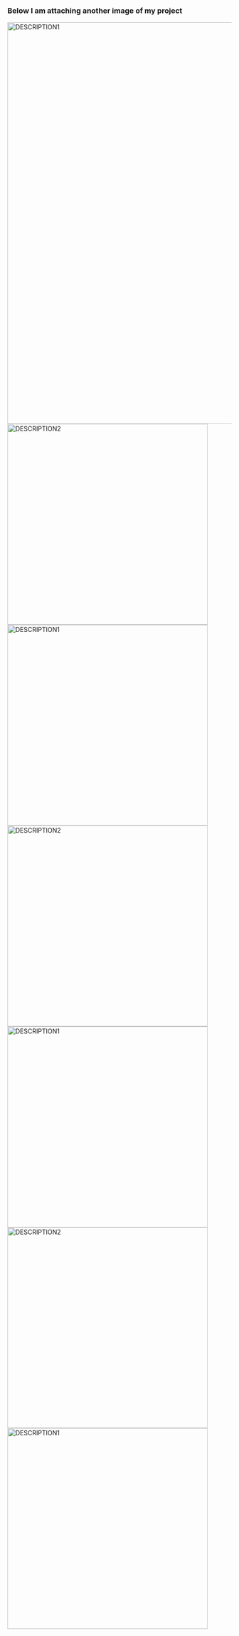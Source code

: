 

### **Below I am attaching another image of my project**


<img src="https://github.com/Armonela/RoyalHotel/assets/150299561/6776e6d6-4986-4746-a6e6-5648f1538d1f" alt="DESCRIPTION1" width="900" height="auto">


<div>
  <img src="https://github.com/Armonela/RoyalHotel/assets/150299561/4a000c38-f9cb-4f45-aeff-e6a77e741b6b" alt="DESCRIPTION2" width="450" height="auto"style="display:inline-block;">
    <img src="https://github.com/Armonela/RoyalHotel/assets/150299561/2f12e9d9-1b22-4967-802b-f20f8cb32a16" alt="DESCRIPTION1" width="450" height="auto" style="display:inline-block;">
</div>


<div>
  <img src="https://github.com/Armonela/RoyalHotel/assets/150299561/953722d0-005f-4d24-97fb-ae7e9395660d" alt="DESCRIPTION2" width="450" height="auto" style="display:inline-block;">
    <img src="https://github.com/Armonela/RoyalHotel/assets/150299561/bdbc0e34-6794-4a29-be8e-6a431ceae844" alt="DESCRIPTION1" width="450" height="auto" style="display:inline-block;">
</div>


<div>
  <img src="https://github.com/Armonela/RoyalHotel/assets/150299561/b4285c5e-a92b-4cfc-8303-eeda7cebace5" alt="DESCRIPTION2" width="450" height="auto" style="display:inline-block;">
   <img src="https://github.com/Armonela/RoyalHotel/assets/150299561/ecce4ceb-75be-4287-9f93-20710a7912a4" alt="DESCRIPTION1" width="450" height="auto" style="display:inline-block;">
</div>



